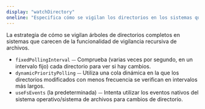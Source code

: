 ```yaml
---
display: "watchDirectory"
oneline: "Especifica cómo se vigilan los directorios en los sistemas que carecen de la funcionalidad de vigilancia recursiva de archivos."
---
```


La estrategia de cómo se vigilan árboles de directorios completos en sistemas que carecen de la funcionalidad de vigilancia recursiva de archivos.

- `fixedPollingInterval` ⏤ Comprueba (varias veces por segundo, en un intervalo fijo) cada directorio para ver si hay cambios.
- `dynamicPriorityPolling` ⏤ Utiliza una cola dinámica en la que los directorios modificados con menos frecuencia se verifican en intervalos más largos.
- `useFsEvents` (la predeterminada) ⏤ Intenta utilizar los eventos nativos del sistema operativo/sistema de archivos para cambios de directorio.
